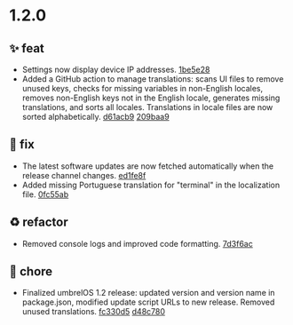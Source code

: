 # 1.2.0
## ✨ feat
- Settings now display device IP addresses. [1be5e28](https://github.com/getumbrel/umbrel/commit/1be5e28b329238899d49e77d5f175a7dcd118e55) 
- Added a GitHub action to manage translations: scans UI files to remove unused keys, checks for missing variables in non-English locales, removes non-English keys not in the English locale, generates missing translations, and sorts all locales. Translations in locale files are now sorted alphabetically. [d61acb9](https://github.com/getumbrel/umbrel/commit/d61acb9e25e266922cf37570d0f8918f44db34ce) [209baa9](https://github.com/getumbrel/umbrel/commit/209baa957688c1ba55de827f6507b9c94d1ce5a0) 

## 🐛 fix
- The latest software updates are now fetched automatically when the release channel changes. [ed1fe8f](https://github.com/getumbrel/umbrel/commit/ed1fe8fe2c8a9e4183502b52f6a8f95b3c466bd4) 
- Added missing Portuguese translation for "terminal" in the localization file. [0fc55ab](https://github.com/getumbrel/umbrel/commit/0fc55ab8a0bb3534a8489c109e1a34e251ade24e) 

## ♻️ refactor
- Removed console logs and improved code formatting. [7d3f6ac](https://github.com/getumbrel/umbrel/commit/7d3f6ac8aeb231f4a43a5882aca1ff7dae482b30) 

## 🔧 chore
- Finalized umbrelOS 1.2 release: updated version and version name in package.json, modified update script URLs to new release. Removed unused translations. [fc330d5](https://github.com/getumbrel/umbrel/commit/fc330d5ec62bc4a844695234e4802f32c3761a86) [d48c780](https://github.com/getumbrel/umbrel/commit/d48c780b9493daf04ab16e87caa7f077868f5f33)
